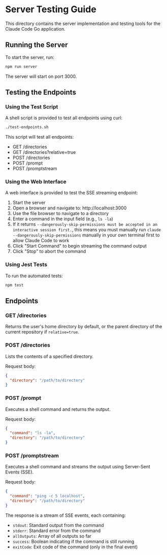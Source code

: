 # Server Testing Guide

This directory contains the server implementation and testing tools for the Claude Code Go application.

## Running the Server

To start the server, run:

```bash
npm run server
```

The server will start on port 3000.

## Testing the Endpoints

### Using the Test Script

A shell script is provided to test all endpoints using curl:

```bash
./test-endpoints.sh
```

This script will test all endpoints:

- GET /directories
- GET /directories?relative=true
- POST /directories
- POST /prompt
- POST /promptstream

### Using the Web Interface

A web interface is provided to test the SSE streaming endpoint:

1. Start the server
2. Open a browser and navigate to: http://localhost:3000
3. Use the file browser to navigate to a directory
4. Enter a command in the input field (e.g., `ls -la`)
5. If it returns `--dangerously-skip-permissions must be accepted in an interactive session first.`, this means you must manually run `claude --dangerously-skip-permissions` manually in your own terminal first to allow Claude Code to work
6. Click "Start Command" to begin streaming the command output
7. Click "Stop" to abort the command

### Using Jest Tests

To run the automated tests:

```bash
npm test
```

## Endpoints

### GET /directories

Returns the user's home directory by default, or the parent directory of the current repository if `relative=true`.

### POST /directories

Lists the contents of a specified directory.

Request body:

```json
{
  "directory": "/path/to/directory"
}
```

### POST /prompt

Executes a shell command and returns the output.

Request body:

```json
{
  "command": "ls -la",
  "directory": "/path/to/directory"
}
```

### POST /promptstream

Executes a shell command and streams the output using Server-Sent Events (SSE).

Request body:

```json
{
  "command": "ping -c 5 localhost",
  "directory": "/path/to/directory"
}
```

The response is a stream of SSE events, each containing:

- `stdout`: Standard output from the command
- `stderr`: Standard error from the command
- `allOutputs`: Array of all outputs so far
- `success`: Boolean indicating if the command is still running
- `exitCode`: Exit code of the command (only in the final event)
